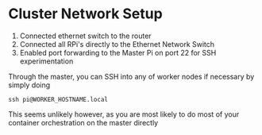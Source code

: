 # Cluster Network Setup
1. Connected ethernet switch to the router
2. Connected all RPi's directly to the Ethernet Network Switch
3. Enabled port forwarding to the Master Pi on port 22 for SSH experimentation

Through the master, you can SSH into any of worker nodes if necessary by simply doing
```
ssh pi@WORKER_HOSTNAME.local
```
This seems unlikely however, as you are most likely to do most of your container orchestration on the master directly